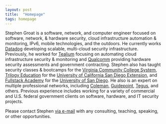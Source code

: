 ```yaml
---
layout: post
title:  "Homepage"
tags: homepage
---
```


Stephen Groat is a software, network, and computer engineer focused on software, network, & hardware security, cloud infrastructure automation & monitoring, IPv6, mobile technologies, and the outdoors. He currently works [Datadog](https://www.datadoghq.com) developing scalable, multi-cloud security infrastructure. Previously, he worked for [Tealium](https://tealium.com) focusing on automating cloud infrastructure security & monitoring and [Qualcomm](http://www.qualcomm.com) providing hardware security assessments and government contracting. Stephen also has taught security classes & bootcamps for the [Virginia Community College System](https://www.vccs.edu), [Trilogy Education](https://www.trilogyed.com) for the [University of California San Diego Extension](https://extension.ucsd.edu), and [Fullstack Academy](https://www.fullstackacademy.com) for the [University of San Diego](https://www.sandiego.edu). He also is an expert on multiple professional networks, including [Coleman](https://www.colemanrg.com/), [Guidepoint](https://www.guidepoint.com/), [Tegus](https://www.tegus.co/), and others. Previous experience includes working for a variety of commercial and U.S. federal government clients on software, hardware, and IT security projects.

Please contact Stephen [via e-mail](mailto:stephen@egroat.com) with any consulting, teaching, speaking, or other opportunities.
